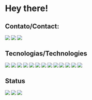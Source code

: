 # Hey there!

## Contato/Contact:

<a href="https://www.linkedin.com/in/pedrolucasneto"><img src="https://img.shields.io/badge/LinkedIn-0077B5?style=for-the-badge&logo=linkedin&logoColor=white"/></a>
<a href="https://discord.gg/YvQXrehSjx"><img src="https://img.shields.io/badge/Discord-5865F2?style=for-the-badge&logo=discord&logoColor=white"/></a>
<a href= "mailto:pedrolukasneto@gmail.com? Subject:From GitHub mensagem&body=Teste"><img src="https://img.shields.io/badge/Gmail-D14836?style=for-the-badge&logo=gmail&logoColor=white"/></a>

## Tecnologias/Technologies
<img src="https://img.shields.io/badge/java-%23ED8B00.svg?style=for-the-badge&logo=java&logoColor=white"/> <img src="https://img.shields.io/badge/Spring-6DB33F?style=for-the-badge&logo=spring&logoColor=white"/>
<img src="https://img.shields.io/badge/Spring_Boot-F2F4F9?style=for-the-badge&logo=spring-boot"/> 
<img src="https://img.shields.io/badge/HTML5-E34F26?style=for-the-badge&logo=html5&logoColor=white"/>
<img src="https://img.shields.io/badge/Angular-DD0031?style=for-the-badge&logo=angular&logoColor=white"/>
<img src="https://img.shields.io/badge/CSS3-1572B6?style=for-the-badge&logo=css3&logoColor=white"/>
<img src="https://img.shields.io/badge/PostgreSQL-316192?style=for-the-badge&logo=postgresql&logoColor=white"/>
<img src="https://img.shields.io/badge/GIT-E44C30?style=for-the-badge&logo=git&logoColor=white"/>
<img src="https://img.shields.io/badge/VSCode-0078D4?style=for-the-badge&logo=visual%20studio%20code&logoColor=white"/>
<img src="https://img.shields.io/badge/Python-FFD43B?style=for-the-badge&logo=python&logoColor=blue"/>
<img src="https://img.shields.io/badge/Swagger-85EA2D?style=for-the-badge&logo=Swagger&logoColor=white"/>
<img src="https://img.shields.io/badge/Bootstrap-563D7C?style=for-the-badge&logo=bootstrap&logoColor=white"/>
<img src="https://img.shields.io/badge/Postman-FF6C37?style=for-the-badge&logo=Postman&logoColor=white"/>

## Status
<img src="https://github-readme-streak-stats.herokuapp.com/?user=PedroLucasNeto&theme=tokyonight"/>
<img src="https://github-readme-stats.vercel.app/api/top-langs/?username=PedroLucasNeto&theme=tokyonight"/>
<img src="https://github-readme-stats.vercel.app/api?username=PedroLucasNeto&theme=tokyonight"/>


